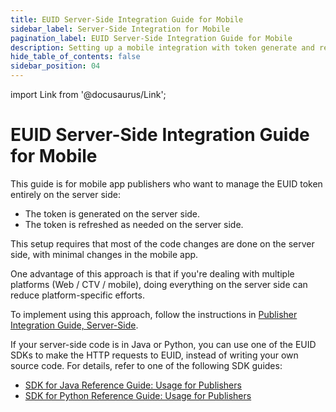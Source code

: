 ```yaml
---
title: EUID Server-Side Integration Guide for Mobile
sidebar_label: Server-Side Integration for Mobile
pagination_label: EUID Server-Side Integration Guide for Mobile
description: Setting up a mobile integration with token generate and refresh both on the server side.
hide_table_of_contents: false
sidebar_position: 04
---
```


import Link from '@docusaurus/Link';

# EUID Server-Side Integration Guide for Mobile

This guide is for mobile app publishers who want to manage the EUID token entirely on the server side:

- The token is generated on the server side.
- The token is refreshed as needed on the server side.

This setup requires that most of the code changes are done on the server side, with minimal changes in the mobile app.

One advantage of this approach is that if you're dealing with multiple platforms (Web / CTV / mobile), doing everything on the server side can reduce platform-specific efforts.

To implement using this approach, follow the instructions in [Publisher Integration Guide, Server-Side](integration-publisher-server-side.md).

If your server-side code is in Java or Python, you can use one of the EUID SDKs to make the HTTP requests to EUID, instead of writing your own source code. For details, refer to one of the following SDK guides:

- [SDK for Java Reference Guide: Usage for Publishers](../sdks/sdk-ref-java.md#usage-for-publishers)
- [SDK for Python Reference Guide: Usage for Publishers](../sdks/sdk-ref-python.md#usage-for-publishers)
